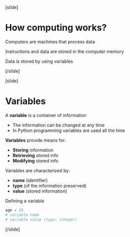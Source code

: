 [slide]
# How computing works?
Computers are machines that process data

Instructions and data are stored in the computer memory

Data is stored by using variables

[/slide]

[slide]
# Variables
A **variable** is a container of information

* The information can be changed at any time
* In Python programming variables are used all the time

**Variables** provide means for:

* **Storing** information
* **Retrieving** stored info
* **Modifying** stored info

Variables are characterized by:

* **name** (identifier)
* **type** (of the information preserved)
* **value** (stored information)

Defining a variable
```python
age = 25
# variable name
# variable value (type: integer)
```
[/slide]